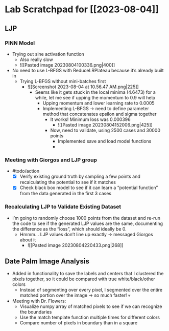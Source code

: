 # Lab Scratchpad for [[2023-08-04]]
## LJP
### PINN Model
- Trying out sine activation function
	- Also really slow
	- ![[Pasted image 20230804100336.png|400]]
- No need to use L-BFGS with ReduceLRPlateau because it’s already built in
	- Trying L-BFGS without mini-batches first
		- ![[Screenshot 2023-08-04 at 10.56.47 AM.png|225]]
			- Seems like it gets stuck in the local minima (4.6473) for a while, let me see if upping the momentum to 0.9 will help
				- Upping momentum and lower learning rate to 0.0005
				- Implementing L-BFGS → need to define parameter method that concatenates epsilon and sigma together
					- It works! Minimum loss was 0.000396
						- ![[Pasted image 20230804152006.png|425]]
					- Now, need to validate, using 2500 cases and 30000 points
						- Implemented save and load model functions
						- 
### Meeting with Giorgos and LJP group
  - #todo/action
	  - [x] Verify existing ground truth by sampling a few points and recalculating the potential to see if it matches
	  - [x] Check black box model to see if it can learn a “potential function” from the data generated in the first 3 cases

### Recalculating LJP to Validate Existing Dataset
- I’m going to randomly choose 1000 points from the dataset and re-run the code to see if the generated LJP values are the same, documenting the difference as the “loss”, which should ideally be 0.
	- Hmmm… LJP values don’t line up exactly → messaged Giorgos about it
		- ![[Pasted image 20230804220433.png|268]]

## Date Palm Image Analysis
- Added in functionality to save the labels and centers that I clustered the pixels together, so it could be compared with true white/black/other colors
	- Instead of segmenting over every pixel, I segmented over the entire matched portion over the image → so much faster! 💀
- Meeting with Dr. Flowers:
	- Visualize numpy array of matched pixels to see if we can recognize the boundaries 
	- Use the match template function multiple times for different colors
	- Compare number of pixels in boundary than in a square